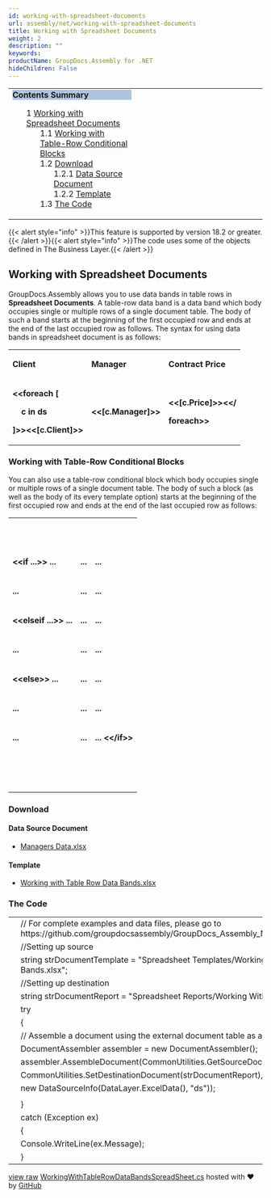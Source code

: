 ```yaml
---
id: working-with-spreadsheet-documents
url: assembly/net/working-with-spreadsheet-documents
title: Working with Spreadsheet Documents
weight: 2
description: ""
keywords: 
productName: GroupDocs.Assembly for .NET
hideChildren: False
---
```

<table class="sectionMacro" border="0" cellpadding="5" cellspacing="0" width="100%"><tbody><tr><td valign="top" width="50%"><div class="panel" style="border-top-width: 1px; border-right-width: 1px; border-bottom-width: 1px; border-left-width: 1px;"><div class="panelHeader" style="border-bottom-width: 1px; background-color: rgb(176, 196, 222);"><b>Contents Summary</b></div><div class="panelContent"><style type="text/css">div.rbtoc1593026666710 { padding-top: 0px; padding-right: 0px; padding-bottom: 0px; padding-left: 0px; }div.rbtoc1593026666710 ul { list-style-type: none; list-style-image: none; margin-left: 0px; }div.rbtoc1593026666710 li { margin-left: 0px; padding-left: 0px; }</style><div class="toc rbtoc1593026666710"><ul class="toc-indentation"><li><span class="TOCOutline">1</span> <a href="#WorkingwithSpreadsheetDocuments-WorkingwithSpreadsheetDocuments">Working with Spreadsheet Documents</a><ul class="toc-indentation"><li><span class="TOCOutline">1.1</span> <a href="#WorkingwithSpreadsheetDocuments-WorkingwithTable-RowConditionalBlocks">Working with Table-Row Conditional Blocks</a></li><li><span class="TOCOutline">1.2</span> <a href="#WorkingwithSpreadsheetDocuments-Download">Download</a><ul class="toc-indentation"><li><span class="TOCOutline">1.2.1</span> <a href="#WorkingwithSpreadsheetDocuments-DataSourceDocument">Data Source Document</a></li><li><span class="TOCOutline">1.2.2</span> <a href="#WorkingwithSpreadsheetDocuments-Template">Template</a></li></ul></li><li><span class="TOCOutline">1.3</span> <a href="#WorkingwithSpreadsheetDocuments-TheCode">The Code</a></li></ul></li></ul></div></div></div></td><td valign="top" width="15%">&nbsp;</td><td valign="top" width="35%">&nbsp;</td></tr></tbody></table>

{{< alert style="info" >}}This feature is supported by version 18.2 or greater.{{< /alert >}}{{< alert style="info" >}}The code uses some of the objects defined in The Business Layer.{{< /alert >}}

## Working with Spreadsheet Documents

GroupDocs.Assembly allows you to use data bands in table rows in **Spreadsheet Documents**. A table-row data band is a data band which body occupies single or multiple rows of a single document table. The body of such a band starts at the beginning of the first occupied row and ends at the end of the last occupied row as follows. The syntax for using data bands in spreadsheet document is as follows:

<table class="confluenceTable"><tbody><tr><td class="confluenceTd"><p><strong>Client</strong></p></td><td class="confluenceTd"><p><strong>Manager</strong></p></td><td class="confluenceTd"><p><strong>Contract Price</strong></p></td></tr><tr><td class="confluenceTd"><p><strong>&lt;&lt;foreach [</strong></p><p><strong>&nbsp;&nbsp;&nbsp; c in ds</strong></p><p><strong>]&gt;&gt;&lt;&lt;[c.Client]&gt;&gt;</strong></p></td><td class="confluenceTd"><p><strong>&lt;&lt;[c.Manager]&gt;&gt;</strong></p></td><td class="confluenceTd"><p><strong>&lt;&lt;[c.Price]&gt;&gt;&lt;&lt;/</strong></p><p><strong>foreach&gt;&gt;</strong></p></td></tr></tbody></table>

### Working with Table-Row Conditional Blocks

You can also use a table-row conditional block which body occupies single or multiple rows of a single document table. The body of such a block (as well as the body of its every template option) starts at the beginning of the first occupied row and ends at the end of the last occupied row as follows:

<table class="confluenceTable"><tbody><tr><td class="confluenceTd"><p><strong>&nbsp;</strong></p></td><td class="confluenceTd"><p><strong>&nbsp;</strong></p></td><td class="confluenceTd"><p><strong>&nbsp;</strong></p></td></tr><tr><td class="confluenceTd"><p><strong>&lt;&lt;if ...&gt;&gt; ...</strong></p></td><td class="confluenceTd"><p><strong>...</strong></p></td><td class="confluenceTd"><p><strong>...</strong></p></td></tr><tr><td class="confluenceTd"><p><strong>...</strong></p></td><td class="confluenceTd"><p><strong>...</strong></p></td><td class="confluenceTd"><p><strong>...</strong></p></td></tr><tr><td class="confluenceTd"><p><strong>&lt;&lt;elseif ...&gt;&gt; ...</strong></p></td><td class="confluenceTd"><p><strong>...</strong></p></td><td class="confluenceTd"><p><strong>...</strong></p></td></tr><tr><td class="confluenceTd"><p><strong>...</strong></p></td><td class="confluenceTd"><p><strong>...</strong></p></td><td class="confluenceTd"><p><strong>...</strong></p></td></tr><tr><td class="confluenceTd"><p><strong>&lt;&lt;else&gt;&gt; ...</strong></p></td><td class="confluenceTd"><p><strong>...</strong></p></td><td class="confluenceTd"><p><strong>...</strong></p></td></tr><tr><td class="confluenceTd"><p><strong>...</strong></p></td><td class="confluenceTd"><p><strong>...</strong></p></td><td class="confluenceTd"><p><strong>...</strong></p></td></tr><tr><td class="confluenceTd"><p><strong>...</strong></p></td><td class="confluenceTd"><p><strong>...</strong></p></td><td class="confluenceTd"><p><strong>... &lt;&lt;/if&gt;&gt;</strong></p></td></tr><tr><td class="confluenceTd"><p><strong>&nbsp;</strong></p></td><td class="confluenceTd"><p><strong>&nbsp;</strong></p></td><td class="confluenceTd"><p><strong>&nbsp;</strong></p><div><strong><br></strong></div></td></tr></tbody></table>

### Download

#### Data Source Document

*   [Managers Data.xlsx](https://github.com/groupdocs-assembly/GroupDocs.Assembly-for-.NET/blob/master/Examples/Data/Data%20Sources/Excel%20DataSource/Contracts%20Data.xlsx)

#### Template

*   [Working with Table Row Data Bands.xlsx](https://github.com/groupdocs-assembly/GroupDocs.Assembly-for-.NET/blob/master/Examples/Data/Source/Spreadsheet%20Templates/Working%20With%20Table%20Row%20Data%20Bands.xlsx)

### The Code

<table class="highlight tab-size js-file-line-container" data-tab-size="8" data-paste-markdown-skip=""><tbody><tr><td id="file-workingwithtablerowdatabandsspreadsheet-cs-L1" class="blob-num js-line-number" data-line-number="1"></td><td id="file-workingwithtablerowdatabandsspreadsheet-cs-LC1" class="blob-code blob-code-inner js-file-line"><span class="pl-c"><span class="pl-c">//</span> For complete examples and data files, please go to https://github.com/groupdocsassembly/GroupDocs_Assembly_NET</span></td></tr><tr><td id="file-workingwithtablerowdatabandsspreadsheet-cs-L2" class="blob-num js-line-number" data-line-number="2"></td><td id="file-workingwithtablerowdatabandsspreadsheet-cs-LC2" class="blob-code blob-code-inner js-file-line"><span class="pl-c"><span class="pl-c">//</span>Setting up source</span></td></tr><tr><td id="file-workingwithtablerowdatabandsspreadsheet-cs-L3" class="blob-num js-line-number" data-line-number="3"></td><td id="file-workingwithtablerowdatabandsspreadsheet-cs-LC3" class="blob-code blob-code-inner js-file-line"><span class="pl-k">string</span> <span class="pl-smi">strDocumentTemplate</span> <span class="pl-k">=</span> <span class="pl-s"><span class="pl-pds">"</span>Spreadsheet Templates/Working With Table Row Data Bands.xlsx<span class="pl-pds">"</span></span>;</td></tr><tr><td id="file-workingwithtablerowdatabandsspreadsheet-cs-L4" class="blob-num js-line-number" data-line-number="4"></td><td id="file-workingwithtablerowdatabandsspreadsheet-cs-LC4" class="blob-code blob-code-inner js-file-line"><span class="pl-c"><span class="pl-c">//</span>Setting up destination</span></td></tr><tr><td id="file-workingwithtablerowdatabandsspreadsheet-cs-L5" class="blob-num js-line-number" data-line-number="5"></td><td id="file-workingwithtablerowdatabandsspreadsheet-cs-LC5" class="blob-code blob-code-inner js-file-line"><span class="pl-k">string</span> <span class="pl-smi">strDocumentReport</span> <span class="pl-k">=</span> <span class="pl-s"><span class="pl-pds">"</span>Spreadsheet Reports/Working With Table Row Data Bands.xlsx<span class="pl-pds">"</span></span>;</td></tr><tr><td id="file-workingwithtablerowdatabandsspreadsheet-cs-L6" class="blob-num js-line-number" data-line-number="6"></td><td id="file-workingwithtablerowdatabandsspreadsheet-cs-LC6" class="blob-code blob-code-inner js-file-line"><span class="pl-k">try</span></td></tr><tr><td id="file-workingwithtablerowdatabandsspreadsheet-cs-L7" class="blob-num js-line-number" data-line-number="7"></td><td id="file-workingwithtablerowdatabandsspreadsheet-cs-LC7" class="blob-code blob-code-inner js-file-line">{</td></tr><tr><td id="file-workingwithtablerowdatabandsspreadsheet-cs-L8" class="blob-num js-line-number" data-line-number="8"></td><td id="file-workingwithtablerowdatabandsspreadsheet-cs-LC8" class="blob-code blob-code-inner js-file-line"><span class="pl-c"><span class="pl-c">//</span> Assemble a document using the external document table as a data source.</span></td></tr><tr><td id="file-workingwithtablerowdatabandsspreadsheet-cs-L9" class="blob-num js-line-number" data-line-number="9"></td><td id="file-workingwithtablerowdatabandsspreadsheet-cs-LC9" class="blob-code blob-code-inner js-file-line"><span class="pl-en">DocumentAssembler</span> <span class="pl-smi">assembler</span> <span class="pl-k">=</span> <span class="pl-k">new</span> <span class="pl-en">DocumentAssembler</span>();</td></tr><tr><td id="file-workingwithtablerowdatabandsspreadsheet-cs-L10" class="blob-num js-line-number" data-line-number="10"></td><td id="file-workingwithtablerowdatabandsspreadsheet-cs-LC10" class="blob-code blob-code-inner js-file-line"><span class="pl-smi">assembler</span>.<span class="pl-en">AssembleDocument</span>(<span class="pl-smi">CommonUtilities</span>.<span class="pl-en">GetSourceDocument</span>(<span class="pl-smi">strDocumentTemplate</span>),</td></tr><tr><td id="file-workingwithtablerowdatabandsspreadsheet-cs-L11" class="blob-num js-line-number" data-line-number="11"></td><td id="file-workingwithtablerowdatabandsspreadsheet-cs-LC11" class="blob-code blob-code-inner js-file-line"><span class="pl-smi">CommonUtilities</span>.<span class="pl-en">SetDestinationDocument</span>(<span class="pl-smi">strDocumentReport</span>),</td></tr><tr><td id="file-workingwithtablerowdatabandsspreadsheet-cs-L12" class="blob-num js-line-number" data-line-number="12"></td><td id="file-workingwithtablerowdatabandsspreadsheet-cs-LC12" class="blob-code blob-code-inner js-file-line"><span class="pl-k">new</span> <span class="pl-en">DataSourceInfo</span>(<span class="pl-smi">DataLayer</span>.<span class="pl-en">ExcelData</span>(), <span class="pl-s"><span class="pl-pds">"</span>ds<span class="pl-pds">"</span></span>));</td></tr><tr><td id="file-workingwithtablerowdatabandsspreadsheet-cs-L13" class="blob-num js-line-number" data-line-number="13"></td><td id="file-workingwithtablerowdatabandsspreadsheet-cs-LC13" class="blob-code blob-code-inner js-file-line"></td></tr><tr><td id="file-workingwithtablerowdatabandsspreadsheet-cs-L14" class="blob-num js-line-number" data-line-number="14"></td><td id="file-workingwithtablerowdatabandsspreadsheet-cs-LC14" class="blob-code blob-code-inner js-file-line">}</td></tr><tr><td id="file-workingwithtablerowdatabandsspreadsheet-cs-L15" class="blob-num js-line-number" data-line-number="15"></td><td id="file-workingwithtablerowdatabandsspreadsheet-cs-LC15" class="blob-code blob-code-inner js-file-line"><span class="pl-k">catch</span> (<span class="pl-en">Exception</span> <span class="pl-smi">ex</span>)</td></tr><tr><td id="file-workingwithtablerowdatabandsspreadsheet-cs-L16" class="blob-num js-line-number" data-line-number="16"></td><td id="file-workingwithtablerowdatabandsspreadsheet-cs-LC16" class="blob-code blob-code-inner js-file-line">{</td></tr><tr><td id="file-workingwithtablerowdatabandsspreadsheet-cs-L17" class="blob-num js-line-number" data-line-number="17"></td><td id="file-workingwithtablerowdatabandsspreadsheet-cs-LC17" class="blob-code blob-code-inner js-file-line"><span class="pl-smi">Console</span>.<span class="pl-en">WriteLine</span>(<span class="pl-smi">ex</span>.<span class="pl-smi">Message</span>);</td></tr><tr><td id="file-workingwithtablerowdatabandsspreadsheet-cs-L18" class="blob-num js-line-number" data-line-number="18"></td><td id="file-workingwithtablerowdatabandsspreadsheet-cs-LC18" class="blob-code blob-code-inner js-file-line">}</td></tr></tbody></table>

[view raw](https://gist.github.com/GroupDocsGists/4fbdcf4fde19831fbb9589f1d2615611/raw/80caa7d7a4fd4e4186e066bef7ea412bf9e8675d/WorkingWithTableRowDataBandsSpreadSheet.cs) [WorkingWithTableRowDataBandsSpreadSheet.cs](https://gist.github.com/GroupDocsGists/4fbdcf4fde19831fbb9589f1d2615611#file-workingwithtablerowdatabandsspreadsheet-cs) hosted with ❤ by [GitHub](https://github.com)

